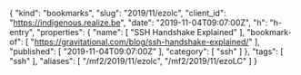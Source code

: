{
  "kind": "bookmarks",
  "slug": "2019/11/ezolc",
  "client_id": "https://indigenous.realize.be",
  "date": "2019-11-04T09:07:00Z",
  "h": "h-entry",
  "properties": {
    "name": [
      "SSH Handshake Explained"
    ],
    "bookmark-of": [
      "https://gravitational.com/blog/ssh-handshake-explained/"
    ],
    "published": [
      "2019-11-04T09:07:00Z"
    ],
    "category": [
      "ssh"
    ]
  },
  "tags": [
    "ssh"
  ],
  "aliases": [
    "/mf2/2019/11/ezolc",
    "/mf2/2019/11/ezoLC"
  ]
}
